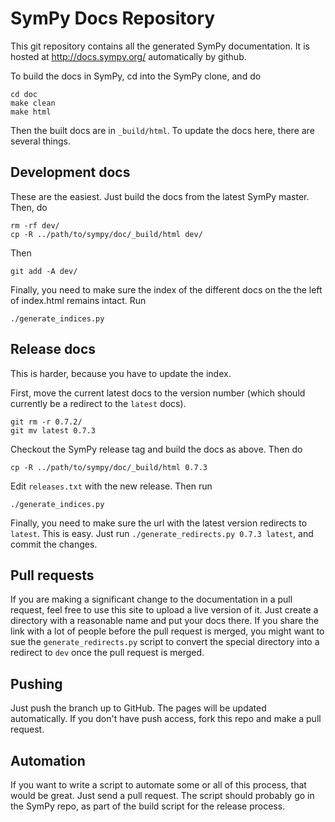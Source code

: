 # SymPy Docs Repository

This git repository contains all the generated SymPy documentation. It is
hosted at http://docs.sympy.org/ automatically by github.

To build the docs in SymPy, cd into the SymPy clone, and do

    cd doc
    make clean
    make html

Then the built docs are in `_build/html`.  To update the docs here, there are
several things.

## Development docs

These are the easiest.  Just build the docs from the latest SymPy master.
Then, do

    rm -rf dev/
    cp -R ../path/to/sympy/doc/_build/html dev/

Then

    git add -A dev/

Finally, you need to make sure the index of the different docs on the the left
of index.html remains intact. Run

    ./generate_indices.py

## Release docs

This is harder, because you have to update the index.

First, move the current latest docs to the version number (which should
currently be a redirect to the `latest` docs).

    git rm -r 0.7.2/
    git mv latest 0.7.3

Checkout the SymPy release tag and build the docs as above.  Then do

    cp -R ../path/to/sympy/doc/_build/html 0.7.3

Edit `releases.txt` with the new release. Then run

    ./generate_indices.py

Finally, you need to make sure the url with the latest version redirects to
`latest`. This is easy. Just run `./generate_redirects.py 0.7.3 latest`, and
commit the changes.

## Pull requests

If you are making a significant change to the documentation in a pull request,
feel free to use this site to upload a live version of it.  Just create a
directory with a reasonable name and put your docs there. If you share the
link with a lot of people before the pull request is merged, you might want to
sue the `generate_redirects.py` script to convert the special directory into a
redirect to `dev` once the pull request is merged.

## Pushing

Just push the branch up to GitHub.  The pages will be updated automatically.
If you don't have push access, fork this repo and make a pull request.

## Automation

If you want to write a script to automate some or all of this process, that
would be great.  Just send a pull request.  The script should probably go in
the SymPy repo, as part of the build script for the release process.
